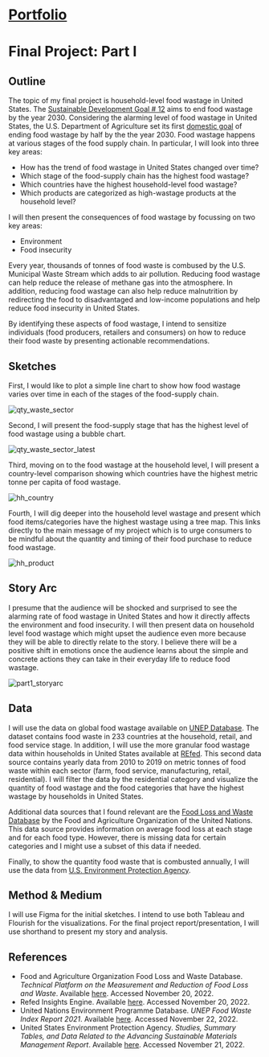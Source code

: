 # [Portfolio](https://mahrukh-k.github.io/Portfolio/)

# Final Project: Part I

## Outline
The topic of my final project is household-level food wastage in United States. The [Sustainable Development Goal # 12](https://www.un.org/sustainabledevelopment/sustainable-consumption-production/) aims to end food wastage by the year 2030. Considering the alarming level of food wastage in United States, the U.S. Department of Agriculture set its first [domestic goal](https://www.epa.gov/sustainable-management-food/united-states-2030-food-loss-and-waste-reduction-goal#:~:text=The%20goal%20seeks%20to%20cut,money%20for%20families%20and%20businesses.) of ending food wastage by half by the the year 2030. Food wastage happens at various stages of the food supply chain. In particular, I will look into three key areas:

* How has the trend of food wastage in United States changed over time?
* Which stage of the food-supply chain has the highest food wastage?
* Which countries have the highest household-level food wastage?
* Which products are categorized as high-wastage products at the household level?

I will then present the consequences of food wastage by focussing on two key areas:

* Environment
* Food insecurity

Every year, thousands of tonnes of food waste is combused by the U.S. Municipal Waste Stream which adds to air pollution. Reducing food wastage can help reduce the release of methane gas into the atmosphere. In addition, reducing food wastage can also help reduce malnutrition by redirecting the food to disadvantaged and low-income populations and help reduce food insecurity in United States.

By identifying these aspects of food wastage, I intend to sensitize individuals (food producers, retailers and consumers) on how to reduce their food waste by presenting actionable recommendations.

## Sketches

First, I would like to plot a simple line chart to show how food wastage varies over time in each of the stages of the food-supply chain.

![qty_waste_sector](https://user-images.githubusercontent.com/116593921/203442769-760833e2-31c6-4424-a6d5-cac1a2b81f75.PNG)


Second, I will present the food-supply stage that has the highest level of food wastage using a bubble chart.

![qty_waste_sector_latest](https://user-images.githubusercontent.com/116593921/203442787-d17bd2a6-615a-4c64-97c2-adcc32e90a59.PNG)


Third, moving on to the food wastage at the household level, I will present a country-level comparison showing which countries have the highest metric tonne per capita of food wastage. 

![hh_country](https://user-images.githubusercontent.com/116593921/203442797-2787e261-93c8-4d45-b334-e1f6b019a4d6.PNG)


Fourth, I will dig deeper into the household level wastage and present which food items/categories have the highest wastage using a tree map. This links directly to the main message of my project which is to urge consumers to be mindful about the quantity and timing of their food purchase to reduce food wastage.

![hh_product](https://user-images.githubusercontent.com/116593921/203442803-0046485f-087e-48a7-ad8d-61899e06aa88.PNG)


## Story Arc
I presume that the audience will be shocked and surprised to see the alarming rate of food wastage in United States and how it directly affects the environment and food insecurity. I will then present data on household level food wastage which might upset the audience even more because they will be able to directly relate to the story. I believe there will be a positive shift in emotions once the audience learns about the simple and concrete actions they can take in their everyday life to reduce food wastage.

![part1_storyarc](https://user-images.githubusercontent.com/116593921/203442821-4b3c9bf2-c95e-4d5b-b90b-89cfc2152911.PNG)


## Data
I will use the data on global food wastage available on [UNEP Database](https://www.unep.org/resources/report/unep-food-waste-index-report-2021). The dataset contains food waste in 233 countries at the household, retail, and food service stage. In addition, I will use the more granular food wastage data within households in United States available at [REfed](https://insights-engine.refed.org/food-waste-monitor?view=overview&year=2019). This second data source contains yearly data from 2010 to 2019 on metric tonnes of food waste within each sector (farm, food service, manufacturing, retail, residential). I will filter the data by the residential category and visualize the quantity of food wastage and the food categories that have the highest wastage by households in United States.

Additional data sources that I found relevant are the [Food Loss and Waste Database](https://www.fao.org/platform-food-loss-waste/flw-data/en/) by the Food and Agriculture Organization of the United Nations. This data source provides information on average food loss at each stage and for each food type. However, there is missing data for certain categories and I might use a subset of this data if needed. 

Finally, to show the quantity food waste that is combusted annually, I will use the data from [U.S. Environment Protection Agency](https://www.epa.gov/facts-and-figures-about-materials-waste-and-recycling/studies-summary-tables-and-data-related).
 
## Method & Medium
I will use Figma for the initial sketches. I intend to use both Tableau and Flourish for the visualizations. For the final project report/presentation, I will use shorthand to present my story and analysis. 

## References
* Food and Agriculture Organization Food Loss and Waste Database. _Technical Platform on the Measurement and Reduction of Food Loss and Waste_. Available [here](https://www.fao.org/platform-food-loss-waste/flw-data/en/). Accessed November 20, 2022.
* Refed Insights Engine. Available [here](https://insights-engine.refed.org/food-waste-monitor?view=overview&year=2019). Accessed November 20, 2022.
* United Nations Environment Programme Database. _UNEP Food Waste Index Report 2021_. Available [here](https://www.unep.org/resources/report/unep-food-waste-index-report-2021). Accessed November 22, 2022.
* United States Environment Protection Agency. _Studies, Summary Tables, and Data Related to the Advancing Sustainable Materials Management Report_. Available [here](https://www.epa.gov/facts-and-figures-about-materials-waste-and-recycling/studies-summary-tables-and-data-related). Accessed November 21, 2022.

